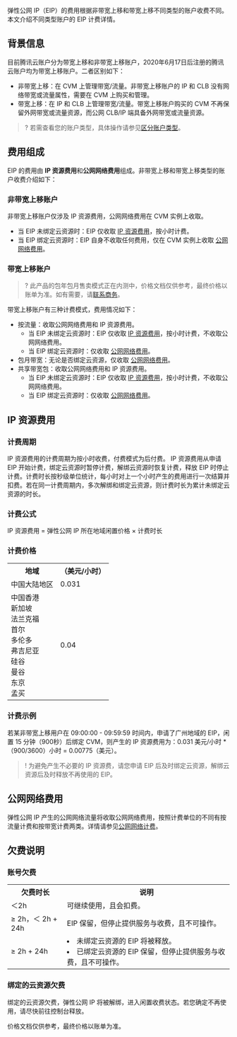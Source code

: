 弹性公网 IP（EIP）的费用根据非带宽上移和带宽上移不同类型的账户收费不同。本文介绍不同类型账户的 EIP 计费详情。

## 背景信息

目前腾讯云账户分为带宽上移和非带宽上移账户，2020年6月17日后注册的腾讯云账户均为带宽上移账户。二者区别如下：
 - 非带宽上移：在 CVM 上管理带宽/流量。非带宽上移账户的 IP 和 CLB 没有网络带宽或流量属性，需要在 CVM 上购买和管理。
 - 带宽上移：在 IP 和 CLB 上管理带宽/流量。带宽上移账户购买的 CVM 不再保留外网带宽或流量资源，而公网 CLB/IP 端具备外网带宽或流量资源。

>? 若需查看您的账户类型，具体操作请参见[区分账户类型](https://intl.cloud.tencent.com/zh/document/product/684/15246)。

## 费用组成

EIP 的费用由 **IP 资源费用**和**公网网络费用**组成。非带宽上移和带宽上移类型的账户收费介绍如下：

### 非带宽上移账户

非带宽上移账户仅涉及 IP 资源费用，公网网络费用在 CVM 实例上收取。

- 当 EIP 未绑定云资源时：EIP 仅收取 <a href="#ip">IP 资源费用</a>，按小时计费。
- 当 EIP 绑定云资源时：EIP 自身不收取任何费用，仅在 CVM 实例上收取 <a href="https://intl.cloud.tencent.com/document/product/213/10578">公网网络费用</a>。


### 带宽上移账户
>? 此产品的包年包月售卖模式正在内测中，价格文档仅供参考，最终价格以账单为准。如有需要，请[联系商务](https://intl.cloud.tencent.com/contact-sales)。
>
带宽上移账户有三种计费模式，费用情况如下：
<ul>
<li>按流量：收取公网网络费用和 IP 资源费用。
<ul>
<li>当 EIP 未绑定云资源时：EIP 仅收取 <a href="#ip">IP 资源费用</a>，按小时计费，不收取公网网络费用。</li>
<li>当 EIP 绑定云资源时：仅收取 <a href="#net">公网网络费用</a>。</li>
</ul></li>
<li>包月带宽：无论是否绑定云资源，仅收取 <a href="#net">公网网络费用</a>。</li>
<li>共享带宽包：收取公网网络费用和 IP 资源费用。
<ul>
<li>当 EIP 未绑定云资源时：EIP 仅收取 <a href="#ip">IP 资源费用</a>，按小时计费，不收取公网网络费用。</li>
<li>当 EIP 绑定云资源时：仅收取 <a href="#net">公网网络费用</a>。</li>
</ul></li>
</ul>

<span id ="ip"></span>
## IP 资源费用

### 计费周期

IP 资源费用的计费周期为按小时收费，付费模式为后付费。
IP 资源费用从申请 EIP 开始计费，绑定云资源时暂停计费，解绑云资源时恢复计费，释放 EIP 时停止计费。计费时长按秒级单位统计，每小时对上一个小时产生的费用进行一次结算并扣费。若在同一计费周期内，多次解绑和绑定云资源，则计费时长为累计未绑定云资源的时长。


### 计费公式

IP 资源费用 = 弹性公网 IP 所在地域闲置价格 × 计费时长

### 计费价格

<table>
   <tr><th>地域</th><th>（美元/小时）</th></tr>
   <tr><td>中国大陆地区</td><td>0.031</td></tr>
   <tr><td>中国香港</br>新加坡</br>法兰克福</br>首尔</br>多伦多</br>弗吉尼亚</br>硅谷</br>曼谷</br>东京</br>孟买</td><td>0.04</td></tr>
</table>


### 计费示例

若某非带宽上移用户在 09:00:00 - 09:59:59 时间内，申请了广州地域的 EIP，闲置 15 分钟（900秒）后绑定 CVM，则产生的 IP 资源费用为：0.031 美元/小时 \*（900/3600）小时 = 0.00775（美元）。

> ! 为避免产生不必要的 IP 资源费，请您申请 EIP 后及时绑定云资源，解绑云资源后及时释放不再使用的 EIP。

<span id ="net"></span>

## 公网网络费用

弹性公网 IP 产生的公网网络流量将收取公网网络费用，按照计费单位的不同有按流量计费和按带宽计费两类。详情请参见[公网网络计费](https://intl.cloud.tencent.com/zh/document/product/213/39743)。

## 欠费说明
### 账号欠费
<table>
    <tr><th>欠费时长</th><th>说明</th></tr>
    <tr><td>＜2h</td><td>可继续使用，且会扣费。</td></tr>
    <tr><td>≥ 2h，＜ 2h + 24h</td><td>EIP 保留，但停止提供服务与收费，且不可操作。</td></tr>
    <tr><td>≥ 2h + 24h</td><td><li>未绑定云资源的 EIP 将被释放。</li><li>已绑定云资源的 EIP 保留，但停止提供服务与收费，且不可操作。</li></td></tr>
</table>

### 绑定的云资源欠费
绑定的云资源欠费，弹性公网 IP 将被解绑，进入闲置收费状态。若您确定不再使用，请尽快前往控制台释放。

价格文档仅供参考，最终价格以账单为准。

